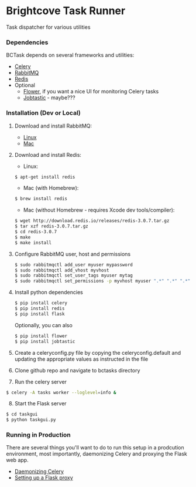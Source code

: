 # Brightcove Task Runner
Task dispatcher for various utilities

### Dependencies
BCTask depends on several frameworks and utilities:
- [Celery](http://www.celeryproject.org "Celery Project")
- [RabbitMQ](https://www.rabbitmq.com/ "RabbitMQ")
- [Redis](http://redis.io "Redis")
- Optional
  - [Flower](https://github.com/mher/flower "Flower"), if you want a nice UI for monitoring Celery tasks
  - [Jobtastic](https://policystat.github.io/jobtastic/ "Jobtastic") - maybe???
 
### Installation (Dev or Local)

1. Download and install RabbitMQ:
    - [Linux](https://www.rabbitmq.com/install-debian.html "Linux")
    - [Mac](https://www.rabbitmq.com/install-standalone-mac.html "Mac")
2. Download and install Redis:
    - Linux: 
    ```sh
    $ apt-get install redis
    ``` 
    - Mac (with Homebrew):
    ```sh
    $ brew install redis
    ```
    - Mac (without Homebrew - requires Xcode dev tools/compiler):
    ```sh
    $ wget http://download.redis.io/releases/redis-3.0.7.tar.gz
    $ tar xzf redis-3.0.7.tar.gz
    $ cd redis-3.0.7
    $ make   
    $ make install
    ```
3. Configure RabbitMQ user, host and permissions

    ```sh
    $ sudo rabbitmqctl add_user myuser mypassword
    $ sudo rabbitmqctl add_vhost myvhost
    $ sudo rabbitmqctl set_user_tags myuser mytag
    $ sudo rabbitmqctl set_permissions -p myvhost myuser ".*" ".*" ".*"
    ```

4. Install python dependencies

    ```sh
    $ pip install celery
    $ pip install redis
    $ pip install flask
    ```
    Optionally, you can also
    ```sh
    $ pip install flower
    $ pip install jobtastic
    ```
5. Create a celeryconfig.py file by copying the celeryconfig.default and updating the appropriate values as instructed in the file
6. Clone github repo and navigate to bctasks directory
7. Run the celery server
```sh
$ celery -A tasks worker --loglevel=info &
```
8. Start the Flask server
```sh
$ cd taskgui
$ python taskgui.py
```
### Running in Production
There are several things you'll want to do to run this setup in a prodcution environment, most importantly, daemonizing Celery and proxying the Flask web app. 
- [Daemonizing Celery](http://docs.celeryproject.org/en/latest/tutorials/daemonizing.html)
- [Setting up a Flask proxy](http://flask.pocoo.org/docs/0.10/deploying/wsgi-standalone/#proxy-setups)
